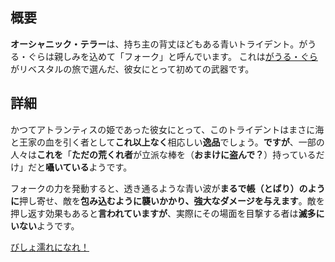 <!-- title: オーシャニック・テラー -->
<!-- quote: くすぐり役に、回復役、そして……モップ？ -->
<!-- chapters: 0 -->
<!-- images: (グラが初めてオーシャニック・テラーを手にする場面), (インベントリに表示されたオーシャニック・テラー), (オーシャニック・テラーの能力発動シーン) -->
<!-- model: true -->

## 概要

**オーシャニック・テラー**は、持ち主の背丈ほどもある青いトライデント。がうる・ぐらは親しみを込めて「フォーク」と呼んでいます。
これは[がうる・ぐら](#entry:gura-entry)がリベスタルの旅で選んだ、彼女にとって初めての武器です。

## 詳細

かつてアトランティスの姫であった彼女にとって、このトライデントはまさに海と王家の血を引く者として**これ以上なく**相応しい**逸品**でしょう。**ですが**、一部の人々は**これを**「**ただの荒くれ者**が立派な棒を（**おまけに盗んで？**）持っているだけ」だと**囁いている**ようです。

フォークの力を発動すると、透き通るような青い波が**まるで帳（とばり）のように**押し寄せ、敵を**包み込むように襲いかかり、強大なダメージを与えます**。敵を押し返す効果もあると**言われていますが**、実際にその場面を目撃する者は**滅多にいない**ようです。

[びしょ濡れになれ！](#embed:https://www.youtube.com/live/PJtapc2_7ok?si=cvMAuRigm1F37XG_&t=5396)